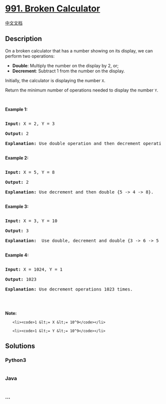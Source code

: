 # [991. Broken Calculator](https://leetcode.com/problems/broken-calculator)

[中文文档](/solution/0900-0999/0991.Broken%20Calculator/README.md)

## Description

<p>On a broken calculator that has a number showing on its display, we can perform two operations:</p>

<ul>
    <li><strong>Double</strong>: Multiply the number on the display by 2, or;</li>
    <li><strong>Decrement</strong>: Subtract 1 from the number on the display.</li>
</ul>

<p>Initially, the calculator is displaying the number <code>X</code>.</p>

<p>Return the minimum number of operations needed to display the number <code>Y</code>.</p>

<p>&nbsp;</p>

<p><strong>Example 1:</strong></p>

<pre>

<strong>Input: </strong>X = <span id="example-input-1-1">2</span>, Y = <span id="example-input-1-2">3</span>

<strong>Output: </strong><span id="example-output-1">2</span>

<strong>Explanation: </strong>Use double operation and then decrement operation {2 -&gt; 4 -&gt; 3}.

</pre>

<p><strong>Example 2:</strong></p>

<pre>

<strong>Input: </strong>X = <span id="example-input-2-1">5</span>, Y = <span id="example-input-2-2">8</span>

<strong>Output: </strong><span id="example-output-2">2</span>

<strong>Explanation: </strong>Use decrement and then double {5 -&gt; 4 -&gt; 8}.

</pre>

<p><strong>Example 3:</strong></p>

<pre>

<strong>Input: </strong>X = <span id="example-input-3-1">3</span>, Y = <span id="example-input-3-2">10</span>

<strong>Output: </strong><span id="example-output-3">3</span>

<strong>Explanation: </strong> Use double, decrement and double {3 -&gt; 6 -&gt; 5 -&gt; 10}.

</pre>

<p><strong>Example 4:</strong></p>

<pre>

<strong>Input: </strong>X = <span id="example-input-4-1">1024</span>, Y = <span id="example-input-4-2">1</span>

<strong>Output: </strong><span id="example-output-4">1023</span>

<strong>Explanation: </strong>Use decrement operations 1023 times.

</pre>

<p>&nbsp;</p>

<p><strong>Note:</strong></p>

<ol>

    <li><code>1 &lt;= X &lt;= 10^9</code></li>

    <li><code>1 &lt;= Y &lt;= 10^9</code></li>

</ol>

## Solutions

<!-- tabs:start -->

### **Python3**

```python

```

### **Java**

```java

```

### **...**

```

```

<!-- tabs:end -->
